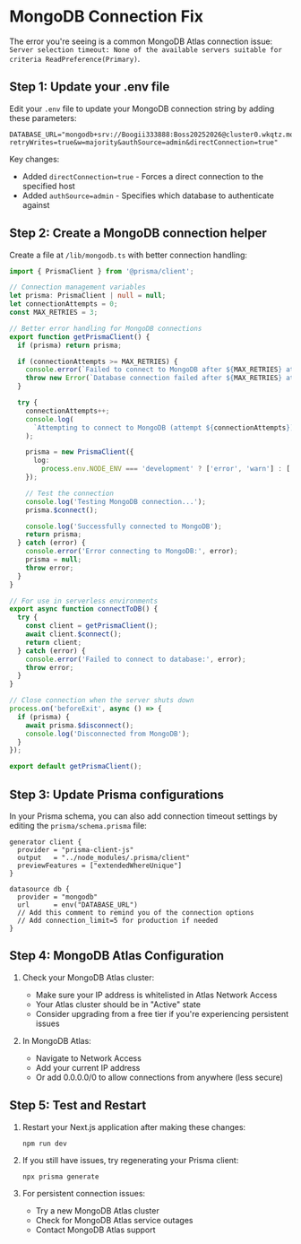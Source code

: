 # MongoDB Connection Fix

The error you're seeing is a common MongoDB Atlas connection issue: `Server selection timeout: None of the available servers suitable for criteria ReadPreference(Primary)`.

## Step 1: Update your .env file

Edit your `.env` file to update your MongoDB connection string by adding these parameters:

```
DATABASE_URL="mongodb+srv://Boogii333888:Boss20252026@cluster0.wkqtz.mongodb.net/myapp?retryWrites=true&w=majority&authSource=admin&directConnection=true"
```

Key changes:

- Added `directConnection=true` - Forces a direct connection to the specified host
- Added `authSource=admin` - Specifies which database to authenticate against

## Step 2: Create a MongoDB connection helper

Create a file at `/lib/mongodb.ts` with better connection handling:

```typescript
import { PrismaClient } from '@prisma/client';

// Connection management variables
let prisma: PrismaClient | null = null;
let connectionAttempts = 0;
const MAX_RETRIES = 3;

// Better error handling for MongoDB connections
export function getPrismaClient() {
  if (prisma) return prisma;

  if (connectionAttempts >= MAX_RETRIES) {
    console.error(`Failed to connect to MongoDB after ${MAX_RETRIES} attempts`);
    throw new Error(`Database connection failed after ${MAX_RETRIES} attempts`);
  }

  try {
    connectionAttempts++;
    console.log(
      `Attempting to connect to MongoDB (attempt ${connectionAttempts})`
    );

    prisma = new PrismaClient({
      log:
        process.env.NODE_ENV === 'development' ? ['error', 'warn'] : ['error'],
    });

    // Test the connection
    console.log('Testing MongoDB connection...');
    prisma.$connect();

    console.log('Successfully connected to MongoDB');
    return prisma;
  } catch (error) {
    console.error('Error connecting to MongoDB:', error);
    prisma = null;
    throw error;
  }
}

// For use in serverless environments
export async function connectToDB() {
  try {
    const client = getPrismaClient();
    await client.$connect();
    return client;
  } catch (error) {
    console.error('Failed to connect to database:', error);
    throw error;
  }
}

// Close connection when the server shuts down
process.on('beforeExit', async () => {
  if (prisma) {
    await prisma.$disconnect();
    console.log('Disconnected from MongoDB');
  }
});

export default getPrismaClient();
```

## Step 3: Update Prisma configurations

In your Prisma schema, you can also add connection timeout settings by editing the `prisma/schema.prisma` file:

```prisma
generator client {
  provider = "prisma-client-js"
  output   = "../node_modules/.prisma/client"
  previewFeatures = ["extendedWhereUnique"]
}

datasource db {
  provider = "mongodb"
  url      = env("DATABASE_URL")
  // Add this comment to remind you of the connection options
  // Add connection_limit=5 for production if needed
}
```

## Step 4: MongoDB Atlas Configuration

1. Check your MongoDB Atlas cluster:
   - Make sure your IP address is whitelisted in Atlas Network Access
   - Your Atlas cluster should be in "Active" state
   - Consider upgrading from a free tier if you're experiencing persistent issues

2. In MongoDB Atlas:
   - Navigate to Network Access
   - Add your current IP address
   - Or add 0.0.0.0/0 to allow connections from anywhere (less secure)

## Step 5: Test and Restart

1. Restart your Next.js application after making these changes:

   ```
   npm run dev
   ```

2. If you still have issues, try regenerating your Prisma client:

   ```
   npx prisma generate
   ```

3. For persistent connection issues:
   - Try a new MongoDB Atlas cluster
   - Check for MongoDB Atlas service outages
   - Contact MongoDB Atlas support
